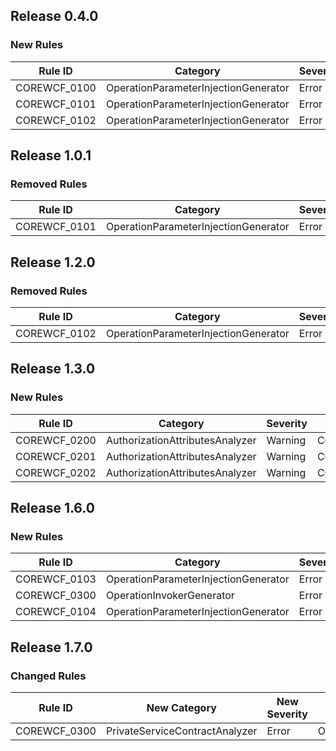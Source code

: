 ﻿## Release 0.4.0

### New Rules

Rule ID | Category | Severity | Notes
--------|----------|----------|--------------------
COREWCF_0100 | OperationParameterInjectionGenerator | Error | COREWCF_0100_OperationParameterInjectionGenerator
COREWCF_0101 | OperationParameterInjectionGenerator | Error | COREWCF_0101_OperationParameterInjectionGenerator
COREWCF_0102 | OperationParameterInjectionGenerator | Error | COREWCF_0102_OperationParameterInjectionGenerator

## Release 1.0.1

### Removed Rules

Rule ID | Category | Severity | Notes
--------|----------|----------|--------------------
COREWCF_0101 | OperationParameterInjectionGenerator | Error | COREWCF_0101_OperationParameterInjectionGenerator

## Release 1.2.0

### Removed Rules

Rule ID | Category | Severity | Notes
--------|----------|----------|--------------------
COREWCF_0102 | OperationParameterInjectionGenerator | Error | COREWCF_0102_OperationParameterInjectionGenerator

## Release 1.3.0

### New Rules

Rule ID | Category | Severity | Notes
--------|----------|----------|-------
COREWCF_0200 | AuthorizationAttributesAnalyzer | Warning  | COREWCF_0200_DiagnosticDescriptors
COREWCF_0201 | AuthorizationAttributesAnalyzer | Warning  | COREWCF_0202_DiagnosticDescriptors
COREWCF_0202 | AuthorizationAttributesAnalyzer | Warning  | COREWCF_0203_DiagnosticDescriptors

## Release 1.6.0

### New Rules

Rule ID | Category | Severity | Notes
--------|----------|----------|--------------------
COREWCF_0103 | OperationParameterInjectionGenerator | Error | COREWCF_0103_OperationParameterInjectionGenerator
COREWCF_0300 | OperationInvokerGenerator | Error | COREWCF_0300_OperationInvokerGenerator
COREWCF_0104 | OperationParameterInjectionGenerator | Error  | COREWCF_0104_OperationParameterInjectionGenerator

## Release 1.7.0

### Changed Rules

Rule ID | New Category | New Severity | Old Category | Old Severity | Notes
--------|--------------|--------------|--------------|--------------|-------
COREWCF_0300 | PrivateServiceContractAnalyzer | Error | OperationInvokerGenerator | Error | PrivateServiceContractAnalyzer__03XX